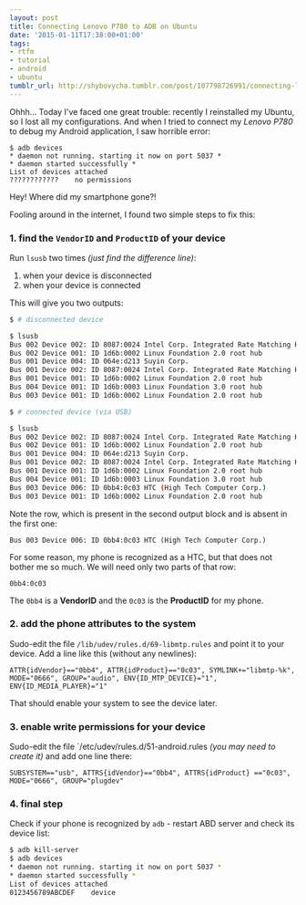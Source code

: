 ```yaml
---
layout: post
title: Connecting Lenovo P780 to ADB on Ubuntu
date: '2015-01-11T17:38:00+01:00'
tags:
- rtfm
- tutorial
- android
- ubuntu
tumblr_url: http://shybovycha.tumblr.com/post/107798726991/connecting-lenovo-p780-to-adb-on-ubuntu
---
```


Ohhh... Today I've faced one great trouble: recently I reinstalled my Ubuntu, so I lost all my configurations. And when I tried to connect my _Lenovo P780_ to debug my Android application, I saw horrible error:

```
$ adb devices
* daemon not running. starting it now on port 5037 *
* daemon started successfully *
List of devices attached
????????????    no permissions
```

Hey! Where did my smartphone gone?!

Fooling around in the internet, I found two simple steps to fix this:

### 1. find the `VendorID` and `ProductID` of your device

Run `lsusb` two times _(just find the difference line)_:

1. when your device is disconnected
2. when your device is connected

This will give you two outputs:

```bash
$ # disconnected device

$ lsusb
Bus 002 Device 002: ID 8087:0024 Intel Corp. Integrated Rate Matching Hub
Bus 002 Device 001: ID 1d6b:0002 Linux Foundation 2.0 root hub
Bus 001 Device 004: ID 064e:d213 Suyin Corp.
Bus 001 Device 002: ID 8087:0024 Intel Corp. Integrated Rate Matching Hub
Bus 001 Device 001: ID 1d6b:0002 Linux Foundation 2.0 root hub
Bus 004 Device 001: ID 1d6b:0003 Linux Foundation 3.0 root hub
Bus 003 Device 001: ID 1d6b:0002 Linux Foundation 2.0 root hub

$ # connected device (via USB)

$ lsusb
Bus 002 Device 002: ID 8087:0024 Intel Corp. Integrated Rate Matching Hub
Bus 002 Device 001: ID 1d6b:0002 Linux Foundation 2.0 root hub
Bus 001 Device 004: ID 064e:d213 Suyin Corp.
Bus 001 Device 002: ID 8087:0024 Intel Corp. Integrated Rate Matching Hub
Bus 001 Device 001: ID 1d6b:0002 Linux Foundation 2.0 root hub
Bus 004 Device 001: ID 1d6b:0003 Linux Foundation 3.0 root hub
Bus 003 Device 006: ID 0bb4:0c03 HTC (High Tech Computer Corp.)
Bus 003 Device 001: ID 1d6b:0002 Linux Foundation 2.0 root hub
```

Note the row, which is present in the second output block and is absent in the first one:

```
Bus 003 Device 006: ID 0bb4:0c03 HTC (High Tech Computer Corp.)
```

For some reason, my phone is recognized as a HTC, but that does not bother me so much.
We will need only two parts of that row:

```
0bb4:0c03
```

The `0bb4` is a **VendorID** and the `0c03` is the **ProductID** for my phone.

### 2. add the phone attributes to the system

Sudo-edit the file `/lib/udev/rules.d/69-libmtp.rules` and point it to your device. Add a line like this (without any newlines):

```
ATTR{idVendor}=="0bb4", ATTR{idProduct}=="0c03", SYMLINK+="libmtp-%k", MODE="0666", GROUP="audio", ENV{ID_MTP_DEVICE}="1", ENV{ID_MEDIA_PLAYER}="1"
```

That should enable your system to see the device later.</li>

### 3. enable write permissions for your device

Sudo-edit the file `/etc/udev/rules.d/51-android.rules _(you may need to create it)_ and add one line there:

```
SUBSYSTEM=="usb", ATTRS{idVendor}=="0bb4", ATTRS{idProduct} =="0c03", MODE="0666", GROUP="plugdev"
```

### 4. final step

Check if your phone is recognized by `adb` - restart ABD server and check its device list:

```bash
$ adb kill-server
$ adb devices
* daemon not running. starting it now on port 5037 *
* daemon started successfully *
List of devices attached
0123456789ABCDEF    device
```
